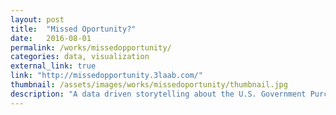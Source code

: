```yaml
---
layout: post
title:  "Missed Oportunity?"
date:   2016-08-01
permalink: /works/missedopportunity/
categories: data, visualization
external_link: true
link: "http://missedopportunity.3laab.com/"
thumbnail: /assets/images/works/missedoportunity/thumbnail.jpg
description: "A data driven storytelling about the U.S. Government Purchases and Forced Labor Abroad."
---
```

